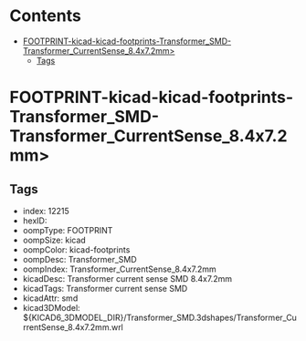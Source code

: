 



Contents
========

* [FOOTPRINT-kicad-kicad-footprints-Transformer_SMD-Transformer_CurrentSense_8.4x7.2mm>](#footprint-kicad-kicad-footprints-transformer_smd-transformer_currentsense_84x72mm)
	* [Tags](#tags)

# FOOTPRINT-kicad-kicad-footprints-Transformer_SMD-Transformer_CurrentSense_8.4x7.2mm>

## Tags

- index: 12215
- hexID: 
- oompType: FOOTPRINT
- oompSize: kicad
- oompColor: kicad-footprints
- oompDesc: Transformer_SMD
- oompIndex: Transformer_CurrentSense_8.4x7.2mm
- kicadDesc: Transformer current sense SMD 8.4x7.2mm
- kicadTags: Transformer current sense SMD
- kicadAttr: smd
- kicad3DModel: ${KICAD6_3DMODEL_DIR}/Transformer_SMD.3dshapes/Transformer_CurrentSense_8.4x7.2mm.wrl
